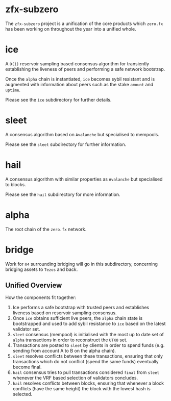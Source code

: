 # zfx-subzero

The `zfx-subzero` project is a unification of the core products which `zero.fx` has been working on throughout the year into a unified whole.

# ice

A `O(1)` reservoir sampling based consensus algorithm for transiently establishing the liveness of peers and performing a safe network bootstrap.

Once the `alpha` chain is instantiated, `ice` becomes sybil resistant and is augmented with information about peers such as the stake `amount` and `uptime`.

Please see the `ice` subdirectory for further details.

# sleet

A consensus algorithm based on `Avalanche` but specialised to mempools. 

Please see the `sleet` subdirectory for further information.

# hail

A consensus algorithm with similar properties as `Avalanche` but specialised to blocks. 

Please see the `hail` subdirectory for more information.

# alpha

The root chain of the `zero.fx` network. 

# bridge

Work for `m4` surrounding bridging will go in this subdirectory, concerning bridging assets to `Tezos` and back.

## Unified Overview

How the components fit together:
1. Ice performs a safe bootstrap with trusted peers and establishes liveness based on reservoir sampling consensus.
2. Once `ice` obtains sufficient live peers, the `alpha` chain state is bootstrapped and used to add sybil resistance to `ice` based on the latest validator set. 
3. `sleet` consensus (mempool) is initialised with the most up to date set of `alpha` transactions in order to reconstruct the `UTXO` set.
4. Transactions are posted to `sleet` by clients in order to spend funds (e.g. sending from account A to B on the alpha chain).
5. `sleet` resolves conflicts between these transactions, ensuring that only transactions which do not conflict (spend the same funds) eventually become final.
6. `hail` consensus tries to pull transactions considered `final` from `sleet` whenever the VRF based selection of validators concludes.
7. `hail` resolves conflicts between blocks, ensuring that whenever a block conflicts (have the same height) the block with the lowest hash is selected.


